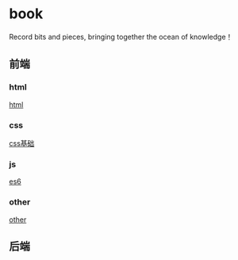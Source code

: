 # book
Record bits and pieces, bringing together the ocean of knowledge！
## 前端
### html
[html](/fed/css/html.md)
### css
[css基础](/fed/css/css基础.md)
### js
[es6](/fed/js/es6.md)
### other
[other](/fed/other.md)

## 后端
